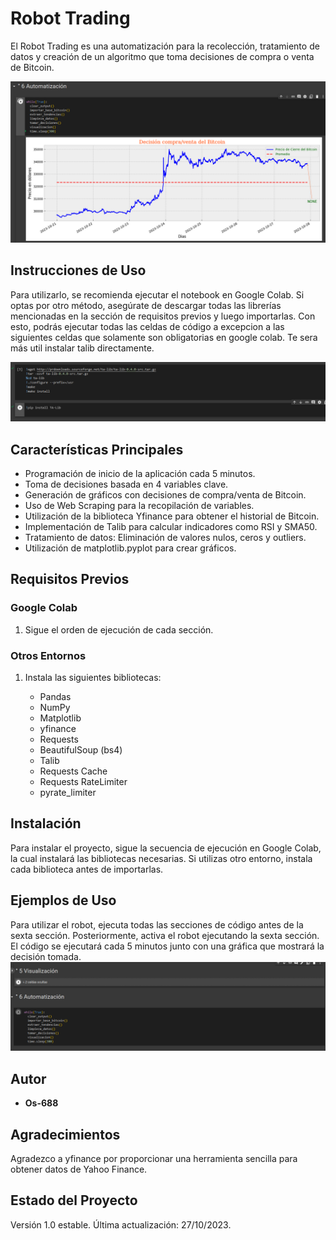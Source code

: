 # Robot Trading

El Robot Trading es una automatización para la recolección, tratamiento de datos y creación de un algoritmo que toma decisiones de compra o venta de Bitcoin.

![Grafica de decision](images/ejecucion%20de%20la%20aplicacion.PNG)

## Instrucciones de Uso

Para utilizarlo, se recomienda ejecutar el notebook en Google Colab. Si optas por otro método, asegúrate de descargar todas las librerías mencionadas en la sección de requisitos previos y luego importarlas. Con esto, podrás ejecutar todas las celdas de código a excepcion a las siguientes celdas que solamente son obligatorias en google colab. Te sera más util instalar talib directamente.

![celda con 5 lineas que comienzan con signos de interrogacion y pip install talib posterior](images/Si%20no%20usas%20google%20colab.PNG)


## Características Principales

- Programación de inicio de la aplicación cada 5 minutos.
- Toma de decisiones basada en 4 variables clave.
- Generación de gráficos con decisiones de compra/venta de Bitcoin.
- Uso de Web Scraping para la recopilación de variables.
- Utilización de la biblioteca Yfinance para obtener el historial de Bitcoin.
- Implementación de Talib para calcular indicadores como RSI y SMA50.
- Tratamiento de datos: Eliminación de valores nulos, ceros y outliers.
- Utilización de matplotlib.pyplot para crear gráficos.

## Requisitos Previos

### Google Colab
1. Sigue el orden de ejecución de cada sección.

### Otros Entornos
1. Instala las siguientes bibliotecas:
   
    - Pandas
    - NumPy
    - Matplotlib
    - yfinance
    - Requests
    - BeautifulSoup (bs4)
    - Talib
    - Requests Cache
    - Requests RateLimiter
    - pyrate_limiter

## Instalación

Para instalar el proyecto, sigue la secuencia de ejecución en Google Colab, la cual instalará las bibliotecas necesarias. Si utilizas otro entorno, instala cada biblioteca antes de importarlas.

## Ejemplos de Uso

Para utilizar el robot, ejecuta todas las secciones de código antes de la sexta sección. Posteriormente, activa el robot ejecutando la sexta sección. El código se ejecutará cada 5 minutos junto con una gráfica que mostrará la decisión tomada.
![Ejemplo visual del texto de arriba](images/ejemplo%20de%20uso.PNG)

## Autor

- **Os-688**

## Agradecimientos

Agradezco a yfinance por proporcionar una herramienta sencilla para obtener datos de Yahoo Finance.

## Estado del Proyecto

Versión 1.0 estable. Última actualización: 27/10/2023.



